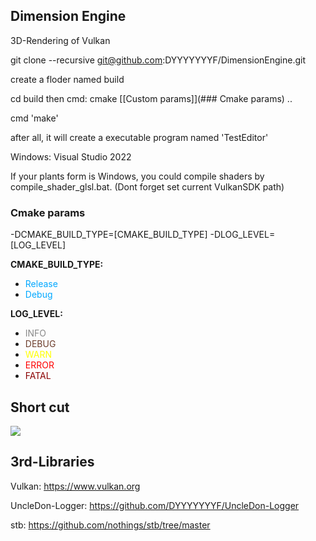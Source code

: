 ## Dimension Engine
3D-Rendering of Vulkan 

git clone --recursive git@github.com:DYYYYYYYF/DimensionEngine.git  

create a floder named build

cd build then cmd: cmake [[Custom params]](### Cmake params) ..

cmd 'make'

after all, it will create a executable program named 'TestEditor'

Windows: Visual Studio 2022

If your plants form is Windows, you could compile shaders by compile_shader_glsl.bat. (Dont forget set current VulkanSDK path)

### Cmake params

-DCMAKE_BUILD_TYPE=[CMAKE_BUILD_TYPE]
-DLOG_LEVEL=[LOG_LEVEL]

**CMAKE_BUILD_TYPE:**

* <font color=#00a8ff>Release</font>
* <font color=#00a8ff>Debug</font>

**LOG_LEVEL:**

* <font color=#88888888>INFO </font>
* <font color=#6c3d2c>DEBUG </font>
* <font color=Yellow>WARN </font>
* <font color=Red>ERROR</font>
* <font color=#8b0000>FATAL </font>

## Short cut

![](Assets/Shortcuts/DimensionEngine.png)



## 3rd-Libraries

Vulkan: https://www.vulkan.org

UncleDon-Logger: https://github.com/DYYYYYYYF/UncleDon-Logger

stb: https://github.com/nothings/stb/tree/master

